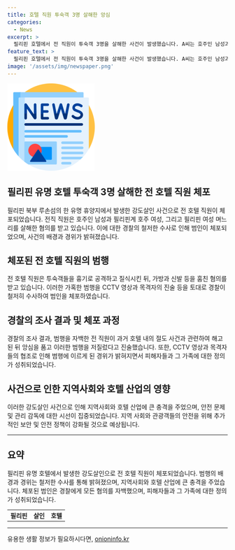 ```yaml
---
title: 호텔 직원 투숙객 3명 살해한 앙심
categories:
  - News
excerpt: >
  필리핀 호텔에서 전 직원이 투숙객 3명을 살해한 사건이 발생했습니다. A씨는 호주인 남성과 여성 2명을 공격하고 도난한 뒤 현장을 떠난 것으로 알려졌습니다. 경찰은 CCTV 영상과 목격자 진술을 바탕으로 A씨를 체포했으며, A씨는 범행을 자백했습니다. A씨는 해고된 데 대한 앙심을 품고 범행을 저질렀다고 진술했습니다. 이 사건은 필리핀에서 큰 충격을 일으켰으며, 현지 경찰이 조사를 진행 중입니다. #필리핀 #살인 #호텔
feature_text: >
  필리핀 호텔에서 전 직원이 투숙객 3명을 살해한 사건이 발생했습니다. A씨는 호주인 남성과 여성 2명을 공격하고 도난한 뒤 현장을 떠난 것으로 알려졌습니다. 경찰은 CCTV 영상과 목격자 진술을 바탕으로 A씨를 체포했으며, A씨는 범행을 자백했습니다. A씨는 해고된 데 대한 앙심을 품고 범행을 저질렀다고 진술했습니다. 이 사건은 필리핀에서 큰 충격을 일으켰으며, 현지 경찰이 조사를 진행 중입니다. #필리핀 #살인 #호텔
image: '/assets/img/newspaper.png'
---
```


<p><img src="/assets/img/newspaper.png" alt="kimp 속보" /></p>

<h2 data-ke-size="size26">필리핀 유명 호텔 투숙객 3명 살해한 전 호텔 직원 체포</h2>

<p data-ke-size="size16">필리핀 북부 루손섬의 한 유명 휴양지에서 발생한 강도살인 사건으로 전 호텔 직원이 체포되었습니다. 전직 직원은 호주인 남성과 필리핀계 호주 여성, 그리고 필리핀 여성 며느리를 살해한 혐의를 받고 있습니다. 이에 대한 경찰의 철저한 수사로 인해 범인이 체포되었으며, 사건의 배경과 경위가 밝혀졌습니다.</p>

<h2 data-ke-size="size26">체포된 전 호텔 직원의 범행</h2>

<p data-ke-size="size16">전 호텔 직원은 투숙객들을 흉기로 공격하고 질식시킨 뒤, 가방과 신발 등을 훔친 혐의를 받고 있습니다. 이러한 가혹한 범행을 CCTV 영상과 목격자의 진술 등을 토대로 경찰이 철저히 수사하여 범인을 체포하였습니다.</p>

<h2 data-ke-size="size26">경찰의 조사 결과 및 체포 과정</h2>

<p data-ke-size="size16">경찰의 조사 결과, 범행을 자백한 전 직원이 과거 호텔 내의 절도 사건과 관련하여 해고된 뒤 앙심을 품고 이러한 범행을 저질렀다고 진술했습니다. 또한, CCTV 영상과 목격자들의 협조로 인해 범행에 이르게 된 경위가 밝혀지면서 피해자들과 그 가족에 대한 정의가 성취되었습니다.</p>

<h2 data-ke-size="size26">사건으로 인한 지역사회와 호텔 산업의 영향</h2>

<p data-ke-size="size16">이러한 강도살인 사건으로 인해 지역사회와 호텔 산업에 큰 충격을 주었으며, 안전 문제 및 관리 감독에 대한 시선이 집중되었습니다. 지역 사회와 관광객들의 안전을 위해 추가적인 보안 및 안전 정책이 강화될 것으로 예상됩니다.</p>

<hr>

<h2 data-ke-size="size26">요약</h2>

<p data-ke-size="size16">필리핀 유명 호텔에서 발생한 강도살인으로 전 호텔 직원이 체포되었습니다. 범행의 배경과 경위는 철저한 수사를 통해 밝혀졌으며, 지역사회와 호텔 산업에 큰 충격을 주었습니다. 체포된 범인은 경찰에게 모든 혐의를 자백했으며, 피해자들과 그 가족에 대한 정의가 성취되었습니다.</p>

<table>
  <tbody>
    <tr>
      <td style="text-align: center; height: 17px;"><b>필리핀</b></td>
      <td style="text-align: center; height: 17px;"><b>살인</b></td>
      <td style="text-align: center; height: 17px;"><b>호텔</b></td>
    </tr>
  </tbody>
</table>

<hr>
유용한 생활 정보가 필요하시다면, <a href="https://onioninfo.kr" rel="dofollow">onioninfo.kr</a>


